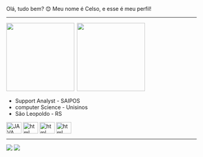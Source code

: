 Olá, tudo bem? 😊  Meu nome é Celso, e esse é meu perfil!

------------

<div>
  <img height="180em" src="https://github-readme-stats.vercel.app/api?username=Celso1404&show_icons=true&theme=date_night"> 
    <img height="180em" src="https://github-readme-stats.vercel.app/api/top-langs/?username=Celso1404&layout=compact&langs_count=7&theme=date_night"/>
</div>

- Support Analyst - SAIPOS
- computer Science - Unisinos
- São Leopoldo - RS

<div style="display: inline_block">
  <img align="center" alt="JAVA" height="30" width="40" src="https://cdn.jsdelivr.net/gh/devicons/devicon@latest/icons/java/java-plain.svg" />
  <img align="center" alt="html" height="30" width="40" src="https://cdn.jsdelivr.net/gh/devicons/devicon/icons/python/python-original.svg">
  <img align="center" alt="html" height="30" width="40" src="https://cdn.jsdelivr.net/gh/devicons/devicon/icons/javascript/javascript-original.svg">
  <img align="center" alt="html" height="30" width="40" src="https://cdn.jsdelivr.net/gh/devicons/devicon/icons/html5/html5-plain.svg">
</div>

------------
<div> 
  <a href="https://instagram.com/celso_tn14" target="_blank"><img src="https://img.shields.io/badge/-Instagram-%23E4405F?style=for-the-badge&logo=instagram&logoColor=white" target="_blank"></a>
  <a href="https://www.linkedin.com/in/celso-bitello-875a6122b" target="_blank"><img src="https://img.shields.io/badge/-LinkedIn-%230077B5?style=for-the-badge&logo=linkedin&logoColor=white" target="_blank"></a> 
</div>
